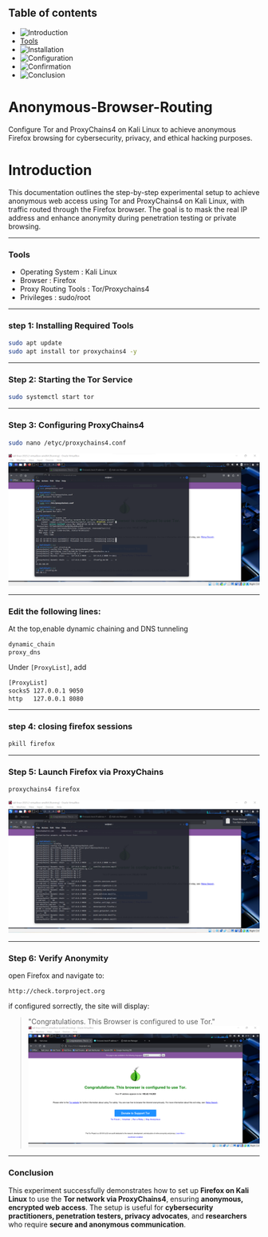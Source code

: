 ## Table of contents

- ![Introduction](#Introduction)
- [Tools](#Tools)
- ![Installation](#Installing_Required_Tools)
- ![Configuration](#Configuring_ProxyChains4)
- ![Confirmation](#Verify_Anonymity)
- ![Conclusion](#Conclusion)
  

# Anonymous-Browser-Routing
Configure Tor and ProxyChains4 on Kali Linux to achieve anonymous Firefox browsing for cybersecurity, privacy, and ethical hacking purposes.
# Introduction
This documentation outlines the step-by-step experimental setup to achieve anonymous web access using Tor and ProxyChains4 on Kali Linux, with traffic routed through the Firefox browser. The goal is to mask the real IP address and enhance anonymity during penetration testing or private browsing.

---
### Tools
- Operating System : Kali Linux
- Browser : Firefox
- Proxy Routing Tools : Tor/Proxychains4
- Privileges : sudo/root
---
### step 1: Installing Required Tools
```bash
sudo apt update
sudo apt install tor proxychains4 -y
```
---
### Step 2: Starting the Tor Service
```bash
sudo systemctl start tor
```
---
### Step 3: Configuring ProxyChains4
```bash
sudo nano /etyc/proxychains4.conf
```
![Privileges](root_privileges.png)

---
### Edit the following lines:
At the top,enable dynamic chaining and DNS tunneling
```
dynamic_chain
proxy_dns
```
Under `[ProxyList]`, add 
```
[ProxyList]
socks5 127.0.0.1 9050 
http   127.0.0.1 8080
``` 
---
### step 4: closing firefox sessions
```bash
pkill firefox
```
---
### Step 5: Launch Firefox via ProxyChains
```bash
proxychains4 firefox
```
![Configuration](firefox_config.png)

---
### Step 6: Verify Anonymity
open Firefox and navigate to:
```
http://check.torproject.org
```
if configured sorrectly, the site will display:
>"Congratulations. This Browser is configured to use Tor."
![Successful.png](congratulations.png)
---
### Conclusion

This experiment successfully demonstrates how to set up **Firefox on Kali Linux** to use the **Tor network via ProxyChains4**, ensuring **anonymous, encrypted web access**. The setup is useful for **cybersecurity practitioners, penetration testers, privacy advocates**, and **researchers** who require **secure and anonymous communication**.
